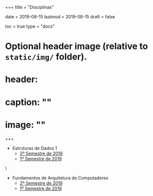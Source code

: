 +++
title =  "Disciplinas"

date =  2019-08-15
lastmod = 2019-08-15
draft = false

toc = true
type = "docs"

# Optional header image (relative to `static/img/` folder).
# header:
#   caption: ""
#   image: ""
+++

* Estruturas de Dados 1
   * [2º Semestre de 2019](eda1-19-2/)
   * [1º Semestre de 2019](eda1-19-1/)

\

* Fundamentos de Arquitetura de Computadores
   * [2º Semestre de 2019](fac-19-2/)
   * [1º Semestre de 2019](fac-19-1/)
